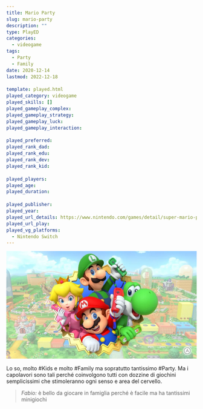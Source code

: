 ```yaml
---
title: Mario Party
slug: mario-party
description: ""
type: PlayED
categories:
  - videogame
tags:
  - Party
  - Family
date: 2020-12-14
lastmod: 2022-12-18

template: played.html
played_category: videogame
played_skills: []
played_gameplay_complex:
played_gameplay_strategy:
played_gameplay_luck:
played_gameplay_interaction:

played_preferred:
played_rank_dad: 
played_rank_edu:
played_rank_dev:
played_rank_kid: 

played_players: 
played_age: 
played_duration: 

played_publisher: 
played_year: 
played_url_details: https://www.nintendo.com/games/detail/super-mario-party-switch
played_url_play: 
played_vg_platforms:
  - Nintendo Switch
---
```


![](img/mario_party.webp)

Lo so, molto #Kids e molto #Family ma sopratutto tantissimo #Party. 
Ma i capolavori sono tali perché coinvolgono tutti con dozzine di giochini semplicissimi che stimoleranno ogni senso e area del cervello.

> *Fabio:*
> è bello da giocare in famiglia perché è facile ma ha tantissimi minigiochi
